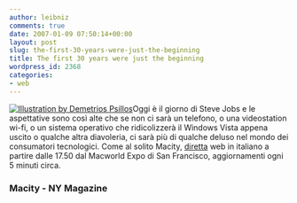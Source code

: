 ```yaml
---
author: leibniz
comments: true
date: 2007-01-09 07:50:14+00:00
layout: post
slug: the-first-30-years-were-just-the-beginning
title: The first 30 years were just the beginning
wordpress_id: 2368
categories:
- web
---
```


[![Illustration by Demetrios Psillos](http://newyorkmetro.com/news/politics/powergrid/anderson070115_198.jpg)](http://nymag.com/news/politics/powergrid/26302/index.html)Oggi è il giorno di Steve Jobs e le aspettative sono così alte che se non ci sarà un telefono, o una videostation wi-fi, o un sistema operativo che ridicolizzerà il Windows Vista appena uscito o qualche altra diavoleria, ci sarà più di qualche deluso nel mondo dei consumatori tecnologici. Come al solito Macity, [diretta](http://www.macitynet.it/keynote/) web in italiano a partire dalle 17.50  dal Macworld Expo di San Francisco, aggiornamenti ogni 5 minuti circa.


### Macity - NY Magazine
